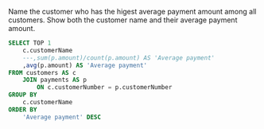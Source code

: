 Name the customer who has the higest average payment amount among all customers. Show both the customer name and their average payment amount.
```sql
SELECT TOP 1
    c.customerName
    ---,sum(p.amount)/count(p.amount) AS 'Average payment'
    ,avg(p.amount) AS 'Average payment'
FROM customers AS c
    JOIN payments AS p
        ON c.customerNumber = p.customerNumber
GROUP BY
    c.customerName
ORDER BY
    'Average payment' DESC
```
